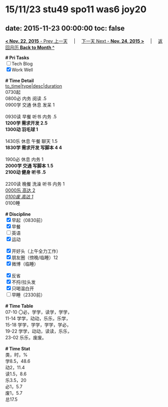 # 15/11/23 stu49 spo11 was6 joy20

date: 2015-11-23 00:00:00
toc: false
---
[**< Nov. 22, 2015** - Prev 上一天](/lifelogs/2015/11/d22.md) &nbsp; &nbsp; | &nbsp; &nbsp; [下一天 Next - **Nov. 24, 2015 >**](/lifelogs/2015/11/d24.md) &nbsp; &nbsp; |  &nbsp; &nbsp; [返回月历 **Back to Month ^**](/lifelogs/2015/11/index.md)
<br/><div><b># Pri Tasks</b></div><div><input type="checkbox"/>Tech Blog</div><div><input checked="true" type="checkbox"/>Work Well</div><div><br/></div><div><b># Time Detail</b></div><div><u>to_time|type|desc|duration</u></div><div>0730起</div><div>0800必 内务 阅读 .5</div><div>0900学 交通 休息 发呆 1</div><div><br/></div><div>0930读 早餐 听书 内务 .5</div><div><b>1200学 需求开发 2.5</b></div><div><b>1300动 羽毛球 1</b></div><div><br/></div><div>1430乐 休息 午餐 聊天 1.5</div><div><b>1830学 需求开发 写脚本 4</b><b> 4</b></div><div><br/></div><div>1900必 休息 内务 1</div><div><b>2000学 交通 写脚本 1.5</b></div><div><b>2100动 健身 听书 .5</b></div><div><br/></div><div>2200读 晚餐 洗澡 听书 内务 1</div><div><u>0000乐 高达 2</u></div><div><u><i>0100废 高达 1</i></u></div><div>0100睡</div><div><br/></div><div><b># Discipline</b></div><div><input checked="true" type="checkbox"/>早起（0830前）</div><div><input checked="true" type="checkbox"/>早餐</div><div><input type="checkbox"/>英语</div><div><input checked="true" type="checkbox"/>运动</div><div><br/></div><div><input checked="true" type="checkbox"/>开好头（上午全力工作）</div><div><input checked="true" type="checkbox"/>朋友圈（傍晚/临睡）12</div><div><input checked="true" type="checkbox"/>微博（临睡）</div><div><br/></div><div><input checked="true" type="checkbox"/>反省</div><div><input checked="true" type="checkbox"/>不捋/拉头发</div><div><input checked="true" type="checkbox"/>只喝温白开</div><div><input type="checkbox"/>早睡（2330前）</div><div><br/></div><div><b># Time Table</b></div><div>07-10 〇必，学学，读学，学学，</div><div>11-14 学学，动动，乐乐，乐学，</div><div>15-18 学学，学学，学学，学必，</div><div>19-22 学学，动动，读读，乐乐，</div><div>23-02 乐乐，废废。</div><div><br/></div><div><b># Time Stat</b></div><div>类，时，%</div><div>学8.5，48.6</div><div>动2，11.4</div><div>读1.5，8.6</div><div>乐3.5，20</div><div>必1，5.7</div><div>废1，5.7</div><div>总17.5</div>
